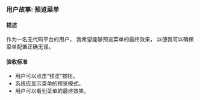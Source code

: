 ### 用户故事: 预览菜单

#### 描述

作为一名无代码平台的用户，
我希望能够预览菜单的最终效果，
以便我可以确保菜单配置正确无误。

#### 验收标准

- 用户可以点击“预览”按钮。
- 系统应显示菜单的预览模式。
- 用户可以看到菜单的最终效果。
